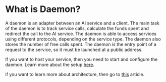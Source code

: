 # What is Daemon?

A daemon is an adapter between an AI service and a client. The main task of the daemon is to track service calls, calculate the funds spent and redirect the call to the AI service. The daemon is able to access services using different protocols, depending on the service type. The daemon also stores the number of free calls spent. The daemon is the entry point of a request to the service, so it must be launched at a public address.

 <ImageViewer src="/assets/images/products/AIMarketplace/daemon/daemon_base.webp" alt="Scheme"/>

If you want to host your service, then you need to start and configure the daemon. Learn more about the setup [here](/docs/products/DecentralizedAIPlatform/Daemon/daemon-setup/).

if you want to learn more about architecture, then go to [this](/docs/products/DecentralizedAIPlatform/Daemon/daemon-architecture/) article.